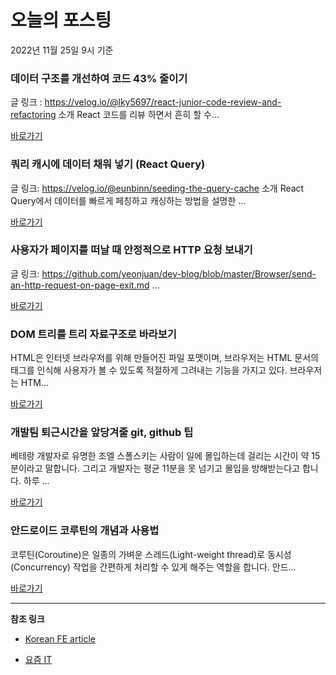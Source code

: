 # 오늘의 포스팅 
2022년 11월 25일 9시 기준 

###  데이터 구조를 개선하여 코드 43% 줄이기 

 글 링크 : https://velog.io/@lky5697/react-junior-code-review-and-refactoring 소개 React 코드를 리뷰 하면서 흔히 할 수... 

 [바로가기](https://kofearticle.substack.com/p/korean-fe-article-43) 

###  쿼리 캐시에 데이터 채워 넣기 (React Query) 

 글 링크: https://velog.io/@eunbinn/seeding-the-query-cache 소개 React Query에서 데이터를 빠르게 페칭하고 캐싱하는 방법을 설명한 ... 

 [바로가기](https://kofearticle.substack.com/p/korean-fe-article-react-query) 

###  사용자가 페이지를 떠날 때 안정적으로 HTTP 요청 보내기 

 글 링크: https://github.com/yeonjuan/dev-blog/blob/master/Browser/send-an-http-request-on-page-exit.md ... 

 [바로가기](https://kofearticle.substack.com/p/korean-fe-article-http) 

### DOM 트리를 트리 자료구조로 바라보기 

 HTML은 인터넷 브라우저를 위해 만들어진 파일 포맷이며, 브라우저는 HTML 문서의 태그를 인식해 사용자가 볼 수 있도록 적절하게 그려내는 기능을 가지고 있다. 브라우저는 HTM... 

 [바로가기](https://yozm.wishket.com/magazine/detail/1803/) 

### 개발팀 퇴근시간을 앞당겨줄 git, github 팁 

 베테랑 개발자로 유명한 조엘 스폴스키는 사람이 일에 몰입하는데 걸리는 시간이 약 15분이라고 말합니다. 그리고 개발자는 평균 11분을 못 넘기고 몰입을 방해받는다고 합니다. 하루 ... 

 [바로가기](https://yozm.wishket.com/magazine/detail/1796/) 

### 안드로이드 코루틴의 개념과 사용법 

 코루틴(Coroutine)은 일종의 가벼운 스레드(Light-weight thread)로 동시성(Concurrency) 작업을 간편하게 처리할 수 있게 해주는 역할을 합니다. 안드... 

 [바로가기](https://yozm.wishket.com/magazine/detail/1793/) 

---

**참조 링크**

- [Korean FE article](https://kofearticle.substack.com) 

- [요즘 IT](https://yozm.wishket.com/magazine) 

